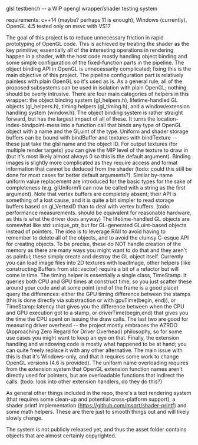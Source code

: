 
glsl testbench -- a WIP opengl wrapper/shader testing system

requirements: c++14 (maybe? perhaps 11 is enough), Windows (currently), OpenGL 4.5
tested only on msvc with VS17

The goal of this project is to reduce unnecessary friction in rapid prototyping of OpenGL code. This is achieved by treating the shader as the key primitive; essentially all of the interesting operations in rendering happen in a shader, with the host code mostly handling object binding and some simple configuration of the fixed-function parts in the pipeline. The object binding API in OpenGL is unnecessarily complicated; fixing this is the main objective of this project. The pipeline configuration part is relatively painless with plain OpenGL so it's used as is. As a general rule, all of the proposed subsystems can be used in isolation with plain OpenGL; nothing should be overly intrusive.
There are four main categories of helpers in this wrapper: the object binding system (gl_helpers.h), lifetime-handled GL objects (gl_helpers.h), timing helpers (gl_timing.h), and a window/extension handling system (window.h).
The object binding system is rather straight forward, but has the largest impact of all of these. It turns the location-index-bindpoint-mess into a function call that binds any type of OpenGL object with a name and the GLuint of the type. Uniform and shader storage buffers can be bound with bindBuffer and textures with bindTexture -- these just take the glsl name and the object ID. For output textures (for multiple render targets) you can give the MIP level of the texture to draw in (but it's most likely almost always 0 so this is the default argument). Binding images is slightly more complicated as they require access and format information that cannot be deduced from the shader (todo: could this still be done for most cases for better default arguments?). Similar by-name uniform value replacement are introduced for the basic types for the sake of completeness (e.g. glUniform1i can now be called with a string as the first argument). Note that vertex buffers are completely absent; their API is something of a lost cause, and it is quite a bit simpler to read storage buffers based on gl_VertexID than to deal with vertex buffers. (todo: performance measurements. should be equivalent for reasonable hardware, as this is what the driver does anyway)
The lifetime-handled GL objects are somewhat like std::unique_ptr, but for GL-generated GLuint-based objects instead of pointers. The idea is to leverage RAII to avoid having to remember to delete all of the objects, and to avoid the clumsy C-esque API for creating objects. To be precise, these do NOT handle creation of the memory as there are many ways you might want to do that and they aren't as painful; these simply create and destroy the GL object itself. Currently you can load image files into 2D textures with loadImage, other helpers (like constructing Buffers from std::vector) require a bit of a refactor but will come in time.
The timing helper is essentially a single class, TimeStamp. It queries both CPU and GPU times at construct time, so you just scatter these around your code and at some point (end of the frame is a good place) query the differences: either the GPU timing difference between the stamps (this is done directly via substraction or with gpuTime(begin, end)), or TimeStamp::latency that gives you the difference between when the CPU and GPU execution got to a stamp, or driverTime(begin,end) that gives you the time the CPU spent on issuing the draw calls. The last two are good for measuring driver overhead -- the project mostly embraces the AZRDO (Approaching Zero Regard for Driver Overhead) philosophy, so for some use cases you might want to keep an eye on that.
Finally, the extension handling and windowing code is mostly what happened to be at hand; you can quite freely replace it with any other alternative. The main issue with this is that it's Windows-only, and that it requires some work to change OpenGL versions (4.6 is provided). The uniform name overloading requires from the extension system that OpenGL extension function names aren't directly used for pointers, but are overloadable functions that indirect the calls. (todo: look into other extension handlers, do they do this?)

As general other things included in the repo, there's a text rendering system (that requires some clean-up and potential cross-platform support), a shader printf implementation (https://github.com/msqrt/shader-printf) and some math helpers. These are there just to smooth things out and will likely slowly change.

The system is not publicly released yet, and thus the asset folder contains objects that are almost certainly copyrighted.
